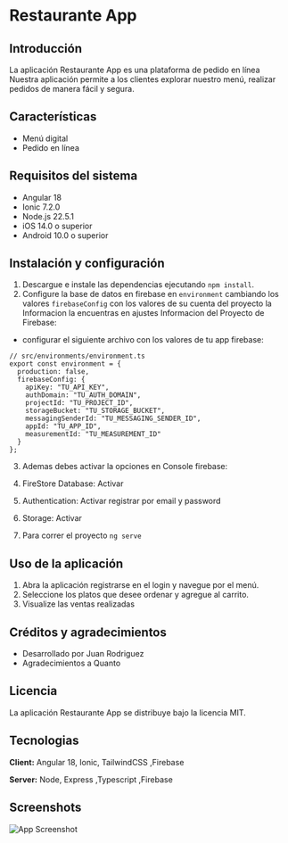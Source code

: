 # Restaurante App

## Introducción

La aplicación Restaurante App es una plataforma de pedido en línea Nuestra aplicación permite a los clientes explorar nuestro menú, realizar pedidos de manera fácil y segura.

## Características

- Menú digital
- Pedido en línea

## Requisitos del sistema

- Angular 18
- Ionic 7.2.0
- Node.js 22.5.1
- iOS 14.0 o superior
- Android 10.0 o superior

## Instalación y configuración

1. Descargue e instale las dependencias ejecutando `npm install`.
2. Configure la base de datos en firebase en `environment` cambiando los valores `firebaseConfig` con los valores de su
  cuenta del proyecto la Informacion la encuentras en ajustes Informacion del Proyecto de Firebase:

- configurar el siguiente archivo con los valores de tu app firebase:

```
// src/environments/environment.ts
export const environment = {
  production: false,
  firebaseConfig: {
    apiKey: "TU_API_KEY",
    authDomain: "TU_AUTH_DOMAIN",
    projectId: "TU_PROJECT_ID",
    storageBucket: "TU_STORAGE_BUCKET",
    messagingSenderId: "TU_MESSAGING_SENDER_ID",
    appId: "TU_APP_ID",
    measurementId: "TU_MEASUREMENT_ID"
  }
};

```
3. Ademas debes activar la opciones en Console firebase:
4. FireStore Database: Activar 
5. Authentication: Activar registrar por email y password
6. Storage: Activar

7. Para correr el proyecto `ng serve`

## Uso de la aplicación

1. Abra la aplicación registrarse en el login y navegue por el menú.
2. Seleccione los platos que desee ordenar y agregue al carrito.
3. Visualize las ventas realizadas

## Créditos y agradecimientos

- Desarrollado por Juan Rodriguez
- Agradecimientos a Quanto

## Licencia

La aplicación Restaurante App se distribuye bajo la licencia MIT.

## Tecnologias

**Client:** Angular 18, Ionic, TailwindCSS ,Firebase

**Server:** Node, Express ,Typescript ,Firebase

## Screenshots

![App Screenshot](https://firebasestorage.googleapis.com/v0/b/restaurante-fb-396ad.appspot.com/o/home.png?alt=media&token=d25d9659-06a4-4564-8633-61bf09c8d760)
